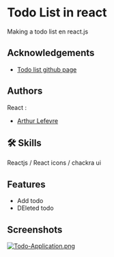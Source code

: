 
# Todo List in react

Making a todo list en react.js


## Acknowledgements

 - [Todo list github page](https://kingdragox99.github.io/todo_liste_react/)


## Authors

React : 
- [Arthur Lefevre](https://github.com/kingdragox99)
## 🛠 Skills
Reactjs / React icons / chackra ui


## Features

- Add todo
- DEleted todo
## Screenshots
[![Todo-Application.png](https://i.postimg.cc/bJzGKHYD/Todo-Application.png)](https://postimg.cc/5HRNzzCb)
